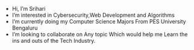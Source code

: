 - Hi, I’m Srihari
-  I’m interested in Cybersecurity,Web Development and Algorithms
-  I’m currently doing my Computer Science Majors From PES University Bengaluru
-  I’m looking to collaborate on Any topic Which would help me Learn the ins and outs of the Tech Industry.

<!---
Srihari3435/Srihari3435 is a ✨ special ✨ repository because its `README.md` (this file) appears on your GitHub profile.
You can click the Preview link to take a look at your changes.
--->
